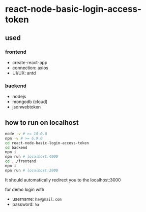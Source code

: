 # react-node-basic-login-access-token

## used

### frontend

- create-react-app
- connection: axios
- UI/UX: antd

### backend

- nodejs
- mongodb (cloud)
- jsonwebtoken

## how to run on localhost

```sh
node -v # >= 10.0.0
npm -v # >= 6.9.0
cd react-node-basic-login-access-token
cd backend
npm i
npm run # localhost:4000
cd ../frontend
npm i
npm run # localhost:3000
```

It should automatically redirect you to the localhost:3000

for demo login with
- username: `ha@gmail.com`
- password: `ha`

